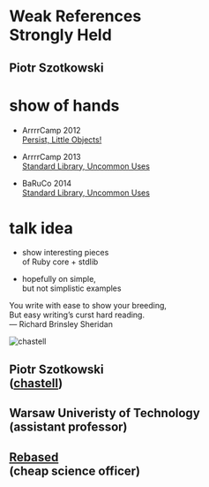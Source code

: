 # Weak References<br />Strongly Held

## Piotr Szotkowski


# show of hands

* ArrrrCamp 2012<br />[Persist, Little Objects!](http://talks.chastell.net/arrrrcamp-2012)
<!-- .element: class="fragment" -->

* ArrrrCamp 2013<br />[Standard Library, Uncommon Uses](http://stdlib-arrrrcamp-2013.herokuapp.com)
<!-- .element: class="fragment" -->

* BaRuCo 2014<br />[Standard Library, Uncommon Uses](http://talks.chastell.net/baruco-2014)
<!-- .element: class="fragment" -->


# talk idea

* show interesting pieces<br />of Ruby core + stdlib
<!-- .element: class="fragment" -->

* hopefully on simple,<br />but not simplistic examples
<!-- .element: class="fragment" -->

<p class='fragment quote'>You write with ease to show your breeding,<br />But easy writing’s curst hard reading.<br />— Richard Brinsley Sheridan</p>


![chastell](img/chastell.png)

## Piotr Szotkowski<br />([chastell](http://chastell.net))
## Warsaw Univeristy of Technology<br />(assistant professor)
## [Rebased](http://rebased.pl)<br />(cheap science officer)
